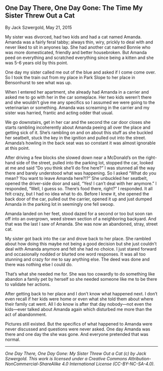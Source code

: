 ## One Day There, One Day Gone: The Time My Sister Threw Out a Cat

By Jack Szwergold, May 21, 2015

My sister was divorced, had two kids and had a cat named Amanda. Amanda was a fairly feral tabby; always thin, wiry, prickly to deal with and never liked to sit in anyones lap. She had another cat named Bonnie who was more domesticated, friendly and better housebroken. But Amanda peed on everything and scratched everything since being a kitten and she was 5-6 years old by this point.

One day my sister called me out of the blue and asked if I come come over. So I took the train out from my place in Park Slope to her place in Bensonhurst to see what was up.

When I entered her apartment, she already had Amanda in a carrier and asked me to go with her in the car someplace. Her two kids weren’t there and she wouldn’t give me any specifics so I assumed we were going to the veterinarian or something. Amanda was screaming in the carrier and my sister was harried, frantic and acting odder that usual.

We go downstairs, get in her car and the second the car door closes she starts rambling incoherently about Amanda peeing all over the place and getting sick of it. She’s rambling on and on about this stuff as she buckled her seatbelt, stuck the key in the ignition and pulled out into the street. Amanda’s howling in the back seat was so constant it was almost ignorable at this point.

After driving a few blocks she slowed down near a McDonald’s on the right-hand side of the street, pulled into the parking lot, stopped the car, looked at me and said “Do you think she’ll do fine here?” I was stunned all the way there and barely understood what was happening. So I asked “What do you mean? You want to leave Amanda here?!?” She unbuckled her seatbelt, opened the driver-side door and said, “Yes! I can’t deal with her anymore.” I responded, “Well, I guess so. There’s food there, right?” I responded. It all felt crazy, but I had no idea what to do. Before I knew it, she opened the back door of the car, pulled out the carrier, opened it up and just dumped Amanda in the parking lot in seemingly one fell swoop.

Amanda landed on her feet, stood dazed for a second or too but soon ran off into an overgrown, weed strewn section of a neighboring backyard. And that was the last I saw of Amanda. She was now an abandoned, stray, street cat.

My sister got back into the car and drove back to her place. She rambled about how doing this maybe not being a good decision but she just couldn’t deal with Amanda anymore and felt she had no choice. I just stared forward and occasionally nodded or blurted one word responses. It was all too stunning and crazy for me to say anything else. The deed was done and there was nothing else I could do.

That’s what she needed me for. She was too cowardly to do something like abandon a family pet by herself so she needed someone like me to be there to validate her actions.

After getting back to her place and I don’t know what happened next. I don’t even recall if her kids were home or even what she told them about where their family cat went. All I do know is after that day nobody—not even the kids—ever talked about Amanda again which disturbed me more than the act of abandonment.

Pictures still existed. But the specifics of what happened to Amanda were never discussed and questions were never asked. One day Amanda was there and one day the she was gone. And everyone pretended that was normal.

***

*One Day There, One Day Gone: My Sister Threw Out a Cat (c) by Jack Szwergold. This work is licensed under a Creative Commons Attribution-NonCommercial-ShareAlike 4.0 International License (CC-BY-NC-SA-4.0).*